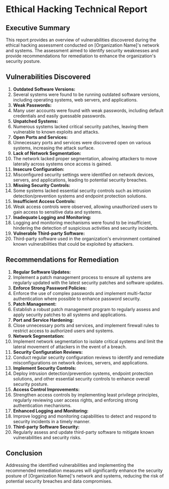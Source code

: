 # Ethical Hacking Technical Report

## Executive Summary
This report provides an overview of vulnerabilities discovered during the ethical hacking assessment conducted on [Organization Name]'s network and systems. The assessment aimed to identify security weaknesses and provide recommendations for remediation to enhance the organization's security posture.

## Vulnerabilities Discovered

1. **Outdated Software Versions:**
2. Several systems were found to be running outdated software versions, including operating systems, web servers, and applications.
3. **Weak Passwords:**
4. Many user accounts were found with weak passwords, including default credentials and easily guessable passwords.
5. **Unpatched Systems:**
6. Numerous systems lacked critical security patches, leaving them vulnerable to known exploits and attacks.
7. **Open Ports and Services:**
8. Unnecessary ports and services were discovered open on various systems, increasing the attack surface.
9. **Lack of Network Segmentation:**
10. The network lacked proper segmentation, allowing attackers to move laterally across systems once access is gained.
11. **Insecure Configuration:**
12. Misconfigured security settings were identified on network devices, servers, and applications, leading to potential security breaches.
13. **Missing Security Controls:**
14. Some systems lacked essential security controls such as intrusion detection/prevention systems and endpoint protection solutions.
15. **Insufficient Access Controls:**
16. Weak access controls were observed, allowing unauthorized users to gain access to sensitive data and systems.
17. **Inadequate Logging and Monitoring:**
18. Logging and monitoring mechanisms were found to be insufficient, hindering the detection of suspicious activities and security incidents.
19. **Vulnerable Third-party Software:**
20. Third-party software used in the organization's environment contained known vulnerabilities that could be exploited by attackers.

## Recommendations for Remediation

1. **Regular Software Updates:**
2. Implement a patch management process to ensure all systems are regularly updated with the latest security patches and software updates.
3. **Enforce Strong Password Policies:**
4. Enforce the use of complex passwords and implement multi-factor authentication where possible to enhance password security.
5. **Patch Management:**
6. Establish a robust patch management program to regularly assess and apply security patches to all systems and applications.
7. **Port and Service Hardening:**
8. Close unnecessary ports and services, and implement firewall rules to restrict access to authorized users and systems.
9. **Network Segmentation:**
10. Implement network segmentation to isolate critical systems and limit the lateral movement of attackers in the event of a breach.
11. **Security Configuration Reviews:**
12. Conduct regular security configuration reviews to identify and remediate misconfigurations on network devices, servers, and applications.
13. **Implement Security Controls:**
14. Deploy intrusion detection/prevention systems, endpoint protection solutions, and other essential security controls to enhance overall security posture.
15. **Access Control Improvements:**
16. Strengthen access controls by implementing least privilege principles, regularly reviewing user access rights, and enforcing strong authentication mechanisms.
17. **Enhanced Logging and Monitoring:**
18. Improve logging and monitoring capabilities to detect and respond to security incidents in a timely manner.
19. **Third-party Software Security:**
20. Regularly assess and update third-party software to mitigate known vulnerabilities and security risks.

## Conclusion
Addressing the identified vulnerabilities and implementing the recommended remediation measures will significantly enhance the security posture of [Organization Name]'s network and systems, reducing the risk of potential security breaches and data compromises.

